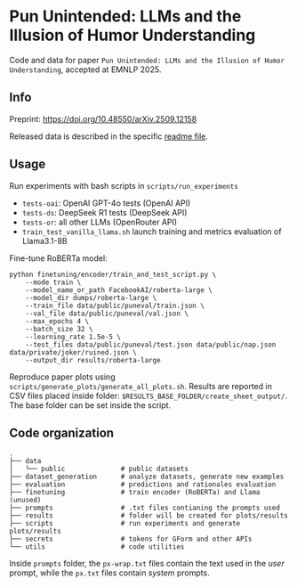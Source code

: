 # Pun Unintended: LLMs and the Illusion of Humor Understanding

Code and data for paper `Pun Unintended: LLMs and the Illusion of Humor Understanding`, accepted at EMNLP 2025.

## Info

Preprint: https://doi.org/10.48550/arXiv.2509.12158

Released data is described in the specific [readme file](./data/public/readme.md).

## Usage

Run experiments with bash scripts in `scripts/run_experiments`

- `tests-oai`: OpenAI GPT-4o tests (OpenAI API)
- `tests-ds`: DeepSeek R1 tests (DeepSeek API)
- `tests-or`: all other LLMs (OpenRouter API)
- `train_test_vanilla_llama.sh` launch training and metrics evaluation of Llama3.1-8B

Fine-tune RoBERTa model:

```shell
python finetuning/encoder/train_and_test_script.py \
    --mode train \
    --model_name_or_path FacebookAI/roberta-large \
    --model_dir dumps/roberta-large \
    --train_file data/public/puneval/train.json \
    --val_file data/public/puneval/val.json \
    --max_epochs 4 \
    --batch_size 32 \
    --learning_rate 1.5e-5 \
    --test_files data/public/puneval/test.json data/public/nap.json data/private/joker/ruined.json \
    --output_dir results/roberta-large
```

Reproduce paper plots using `scripts/generate_plots/generate_all_plots.sh`.
Results are reported in CSV files placed inside folder: `$RESULTS_BASE_FOLDER/create_sheet_output/`. The base folder can
be set inside the script.

## Code organization

```
.
├── data
│   └── public              # public datasets
├── dataset_generation      # analyze datasets, generate new examples
├── evaluation              # predictions and rationales evaluation
├── finetuning              # train encoder (RoBERTa) and Llama (unused)
├── prompts                 # .txt files contianing the prompts used
├── results                 # folder will be created for plots/results
├── scripts                 # run experiments and generate plots/results
├── secrets                 # tokens for GForm and other APIs
└── utils                   # code utilities
```

Inside `prompts` folder, the `px-wrap.txt` files contain the text used in the _user_ prompt, while the `px.txt` files
contain _system_ prompts.